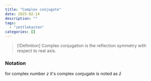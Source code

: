 ```yaml
---
title: "Complex conjugate"
date: 2025-02-14
description: ""
tags: 
  - "zettlekasten"
categories: []
---
```


> [!Definition]
> Complex conjugation is the reflection symmetry with respect to real axis.

### Notation

for complex number $z$ it's complex conjugate is noted as $\bar{z}$ 
